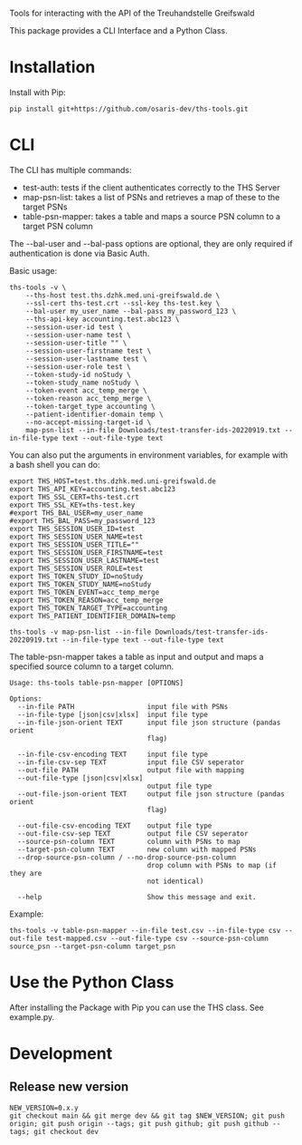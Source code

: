 Tools for interacting with the API of the Treuhandstelle Greifswald

This package provides a CLI Interface and a Python Class.

# Installation
Install with Pip:
```
pip install git+https://github.com/osaris-dev/ths-tools.git
```

# CLI
The CLI has multiple commands:
- test-auth: tests if the client authenticates correctly to the THS Server
- map-psn-list: takes a list of PSNs and retrieves a map of these to the target PSNs
- table-psn-mapper: takes a table and maps a source PSN column to a target PSN column

The --bal-user and --bal-pass options are optional, they are only required if authentication is done via Basic Auth.

Basic usage:
```
ths-tools -v \
    --ths-host test.ths.dzhk.med.uni-greifswald.de \
    --ssl-cert ths-test.crt --ssl-key ths-test.key \
    --bal-user my_user_name --bal-pass my_password_123 \
    --ths-api-key accounting.test.abc123 \
    --session-user-id test \
    --session-user-name test \
    --session-user-title "" \
    --session-user-firstname test \
    --session-user-lastname test \
    --session-user-role test \
    --token-study-id noStudy \
    --token-study_name noStudy \
    --token-event acc_temp_merge \
    --token-reason acc_temp_merge \
    --token-target_type accounting \
    --patient-identifier-domain temp \
    --no-accept-missing-target-id \
    map-psn-list --in-file Downloads/test-transfer-ids-20220919.txt --in-file-type text --out-file-type text
```



You can also put the arguments in environment variables, for example with a bash shell you can do:

```
export THS_HOST=test.ths.dzhk.med.uni-greifswald.de
export THS_API_KEY=accounting.test.abc123
export THS_SSL_CERT=ths-test.crt
export THS_SSL_KEY=ths-test.key
#export THS_BAL_USER=my_user_name
#export THS_BAL_PASS=my_password_123
export THS_SESSION_USER_ID=test
export THS_SESSION_USER_NAME=test
export THS_SESSION_USER_TITLE=""
export THS_SESSION_USER_FIRSTNAME=test
export THS_SESSION_USER_LASTNAME=test
export THS_SESSION_USER_ROLE=test
export THS_TOKEN_STUDY_ID=noStudy
export THS_TOKEN_STUDY_NAME=noStudy
export THS_TOKEN_EVENT=acc_temp_merge
export THS_TOKEN_REASON=acc_temp_merge
export THS_TOKEN_TARGET_TYPE=accounting
export THS_PATIENT_IDENTIFIER_DOMAIN=temp

ths-tools -v map-psn-list --in-file Downloads/test-transfer-ids-20220919.txt --in-file-type text --out-file-type text
```

The table-psn-mapper takes a table as input and output and maps a specified source column to a target column.

```
Usage: ths-tools table-psn-mapper [OPTIONS]

Options:
  --in-file PATH                  input file with PSNs
  --in-file-type [json|csv|xlsx]  input file type
  --in-file-json-orient TEXT      input file json structure (pandas orient
                                  flag)

  --in-file-csv-encoding TEXT     input file type
  --in-file-csv-sep TEXT          input file CSV seperator
  --out-file PATH                 output file with mapping
  --out-file-type [json|csv|xlsx]
                                  output file type
  --out-file-json-orient TEXT     output file json structure (pandas orient
                                  flag)

  --out-file-csv-encoding TEXT    output file type
  --out-file-csv-sep TEXT         output file CSV seperator
  --source-psn-column TEXT        column with PSNs to map
  --target-psn-column TEXT        new column with mapped PSNs
  --drop-source-psn-column / --no-drop-source-psn-column
                                  drop column with PSNs to map (if they are
                                  not identical)

  --help                          Show this message and exit.
```
Example:

```
ths-tools -v table-psn-mapper --in-file test.csv --in-file-type csv --out-file test-mapped.csv --out-file-type csv --source-psn-column source_psn --target-psn-column target_psn
```

# Use the Python Class
After installing the Package with Pip you can use the THS class. See example.py.

# Development
## Release new version
```
NEW_VERSION=0.x.y
git checkout main && git merge dev && git tag $NEW_VERSION; git push origin; git push origin --tags; git push github; git push github --tags; git checkout dev
```
